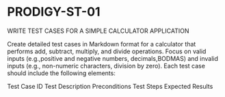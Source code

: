 # PRODIGY-ST-01
WRITE TEST CASES FOR A SIMPLE CALCULATOR APPLICATION

Create detailed test cases in Markdown format for a calculator that performs add, subtract, multiply,
and divide operations. Focus on valid inputs (e.g.,positive and negative numbers, decimals,BODMAS) and invalid inputs (e.g., non-numeric characters, division by zero). Each test case should include the following elements:

 Test Case ID
 Test Description
 Preconditions
 Test Steps
 Expected Results
